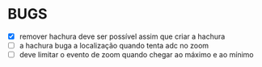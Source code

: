 # BUGS

- [x] remover hachura deve ser possível assim que criar a hachura
- [ ] a hachura buga a localização quando tenta adc no zoom
- [ ] deve limitar o evento de zoom quando chegar ao máximo e ao mínimo
